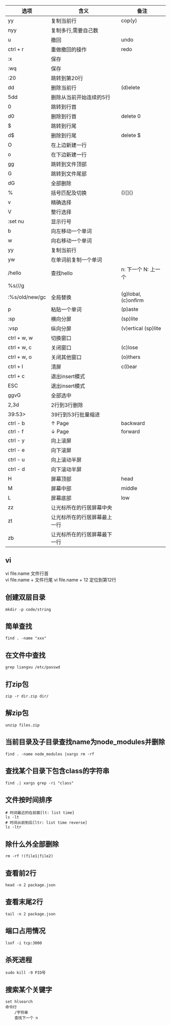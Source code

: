 | 选项 | 含义                     |备注                             |
| ------ | -------------------------- |--------------------------|
| yy | 复制当前行 |cop(y)|
| nyy | 复制多行,需要自己数 ||
| u | 撤回 |undo|
| ctrl + r | 重做撤回的操作 |redo|
| :x | 保存 ||
| :wq | 保存 ||
| :20 | 跳转到第20行 ||
| dd | 删除当前行 |(d)elete|
| 5dd | 删除从当前开始连续的5行 ||
| 0 | 跳转到行首 ||
| d0 | 删除到行首 |delete 0|
| $ | 跳转到行尾 ||
| d$ | 删除到行尾 |delete $|
| O | 在上边新建一行 ||	
| o | 在下边新建一行 ||
| gg | 跳转到文件顶部 ||
| G | 跳转到文件尾部 ||
| dG | 全部删除 ||
| % | 括号匹配及切换 |()[]{}|
| v | 精确选择 ||
| V | 整行选择 ||
| :set nu | 显示行号 ||
| b | 向左移动一个单词 ||
| w | 向右移动一个单词 ||
| yy | 复制当前行 ||
| yw | 在单词前复制一个单词 ||
| /hello | 查找hello |n: 下一个 N: 上一个|
| %s///g ||
| :%s/old/new/gc | 全局替换 |(g)lobal, (c)onfirm|
| p | 粘贴一个单词 |(p)aste|
| :sp | 横向分屏 |(sp)lite|
| :vsp | 纵向分屏 |(v)ertical (sp)lite|
| ctrl + w, w | 切换窗口 ||
| ctrl + w, c | 关闭窗口 |(c)lose|
| ctrl + w, o | 关闭其他窗口 |(o)thers|
| ctrl + l | 清屏 |c(l)ear|
| ctrl + c | 退出insert模式 ||
| ESC | 退出insert模式 ||
| ggvG | 全部选中 ||
| 2,3d | 2行到3行删除 ||
| 39:53> | 39行到53行批量缩进 ||
| ctrl - b | ↑ Page |  backward|
| ctrl - f | ↓ Page | forward |
| ctrl - y | 向上滚屏 ||
| ctrl - e | 向下滚屏 ||
| ctrl - u | 向上滚动半屏 ||
| ctrl - d | 向下滚动半屏 ||
| H | 屏幕顶部 |head|
| M | 屏幕中部 |middle|
| L | 屏幕底部 |low|
| zz | 让光标所在的行居屏幕中央 ||
| zt | 让光标所在的行居屏幕最上一行 ||
| zb | 让光标所在的行居屏幕最下一行 ||
## vi
vi file.name 文件行首  
vi file.name + 文件行尾
vi file.name + 12 定位到第12行
## 创建双层目录
```
mkdir -p code/string
```
## 简单查找
```
find . -name "xxx"
```
## 在文件中查找
```
grep liangxu /etc/passwd
```
## 打zip包
```
zip -r dir.zip dir/
```
## 解zip包
```
unzip files.zip
```

## 当前目录及子目录查找name为node_modules并删除
```
find . -name node_modules |xargs rm -rf
```
## 查找某个目录下包含class的字符串
```
find .| xargs grep -ri "class" 
```
## 文件按时间排序
```
# 时间最近的在前面[lt: list time]
ls -lt
# 时间从前到后[ltr: list time reverse]
ls -ltr 
```
## 除什么外全部删除
```
rm -rf !(file1|file2) 
```
## 查看前2行
```
head -n 2 package.json 
```
## 查看末尾2行
```
tail -n 2 package.json
```
## 端口占用情况
```
lsof -i tcp:3000
```
## 杀死进程
```
sudo kill -9 PID号
```
## 搜索某个关键字
```
set hlsearch
命令行
	/字符串
	查找下一个 n
```
